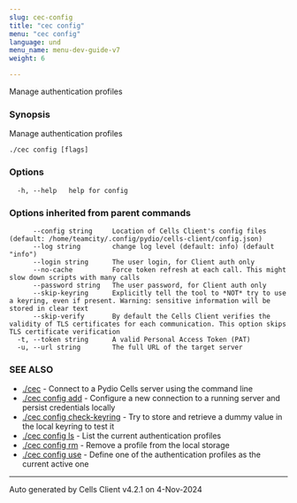 ```yaml
---
slug: cec-config
title: "cec config"
menu: "cec config"
language: und
menu_name: menu-dev-guide-v7
weight: 6

---
```

Manage authentication profiles

### Synopsis

Manage authentication profiles

```
./cec config [flags]
```

### Options

```
  -h, --help   help for config
```

### Options inherited from parent commands

```
      --config string     Location of Cells Client's config files (default: /home/teamcity/.config/pydio/cells-client/config.json)
      --log string        change log level (default: info) (default "info")
      --login string      The user login, for Client auth only
      --no-cache          Force token refresh at each call. This might slow down scripts with many calls
      --password string   The user password, for Client auth only
      --skip-keyring      Explicitly tell the tool to *NOT* try to use a keyring, even if present. Warning: sensitive information will be stored in clear text
      --skip-verify       By default the Cells Client verifies the validity of TLS certificates for each communication. This option skips TLS certificate verification
  -t, --token string      A valid Personal Access Token (PAT)
  -u, --url string        The full URL of the target server
```

### SEE ALSO

* [./cec](../cec)	 - Connect to a Pydio Cells server using the command line
* [./cec config add](../cec-config-add)	 - Configure a new connection to a running server and persist credentials locally
* [./cec config check-keyring](../cec-config-check-keyring)	 - Try to store and retrieve a dummy value in the local keyring to test it
* [./cec config ls](../cec-config-ls)	 - List the current authentication profiles
* [./cec config rm](../cec-config-rm)	 - Remove a profile from the local storage
* [./cec config use](../cec-config-use)	 - Define one of the authentication profiles as the current active one


---
Auto generated by  Cells Client v4.2.1 on 4-Nov-2024
